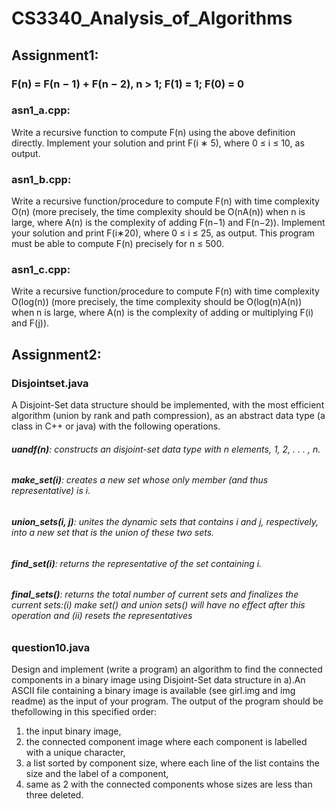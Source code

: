 # CS3340_Analysis_of_Algorithms
## Assignment1:
### F(n) = F(n − 1) + F(n − 2), n > 1; F(1) = 1; F(0) = 0
### asn1_a.cpp:
Write a recursive function to compute F(n) using the above definition directly. Implement your solution and print F(i ∗ 5), where 0 ≤ i ≤ 10, as output.
### asn1_b.cpp:
Write a recursive function/procedure to compute F(n) with time complexity O(n) (more precisely, the time complexity should be O(nA(n)) when n is large, where A(n) is the complexity of adding F(n−1) and F(n−2)). Implement your solution and print F(i∗20), where 0 ≤ i ≤ 25, as output. This program must be able to compute F(n) precisely for n ≤ 500.
### asn1_c.cpp:
Write a recursive function/procedure to compute F(n) with time complexity O(log(n)) (more precisely, the time complexity should be O(log(n)A(n)) when n is large, where A(n) is the complexity of adding or multiplying F(i) and F(j)).

## Assignment2:
### Disjointset.java
A Disjoint-Set data structure should be implemented, with the most efficient algorithm (union by rank and path compression), as an abstract data type (a class in C++ or java) with the following operations.
###### **uandf(n)**: constructs an disjoint-set data type with n elements, 1, 2, . . . , n.
###### **make_set(i)**: creates a new set whose only member (and thus representative) is i.
###### **union_sets(i, j)**: unites the dynamic sets that contains i and j, respectively, into a new set that is the union of these two sets.
###### **find_set(i)**: returns the representative of the set containing i.
###### **final_sets()**: returns the total number of current sets and finalizes the current sets:(i) make set() and union sets() will have no effect after this operation and (ii) resets the representatives
### question10.java
Design and implement (write a program) an algorithm to find the connected components in a binary image using Disjoint-Set data structure in a).An ASCII file containing a binary image is available (see girl.img and img readme) as the input of your program. The output of the program should be thefollowing in this specified order:
1. the input binary image,
2. the connected component image where each component is labelled with a unique character,
3. a list sorted by component size, where each line of the list contains the size and the label of a component,
4. same as 2 with the connected components whose sizes are less than three deleted.
